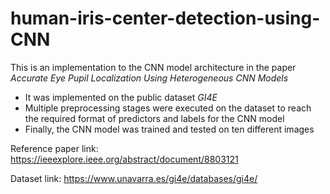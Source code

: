 # human-iris-center-detection-using-CNN

This is an implementation to the CNN model architecture in the paper *Accurate Eye Pupil Localization Using Heterogeneous CNN Models*
- It was implemented on the public dataset *GI4E*
- Multiple preprocessing stages were executed on the dataset to reach the required format of predictors and labels for the CNN model
- Finally, the CNN model was trained and tested on ten different images

Reference paper link: https://ieeexplore.ieee.org/abstract/document/8803121 

Dataset link: https://www.unavarra.es/gi4e/databases/gi4e/
